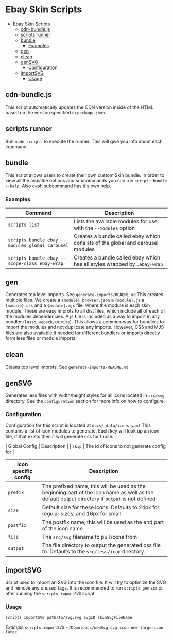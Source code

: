 # Ebay Skin Scripts

-   [Ebay Skin Scripts](#ebay-skin-scripts)
    -   [cdn-bundle.js](#cdn-bundlejs)
    -   [scripts runner](#scripts-runner)
    -   [bundle](#bundle)
        -   [Examples](#examples)
    -   [gen](#gen)
    -   [clean](#clean)
    -   [genSVG](#gensvg)
        -   [Configuration](#configuration)
    -   [importSVG](#importsvg)
        -   [Usage](#usage)

## cdn-bundle.js

This script automatically updates the CDN version inside of the HTML based on the version specified in `package.json`.

## scripts runner

Run `node scripts` to execute the runner. This will give you info about each command.

## bundle

This script allows users to create their own custom Skin bundle.
In order to view all the avaialbe options and subcommands you can run `scripts bundle --help`. Also eash subcommand has it's own help.

### Examples

| Command                                         | Description                                                                    |
| ----------------------------------------------- | ------------------------------------------------------------------------------ |
| `scripts list`                                  | Lists the available modules for use with the `--modules` option                |
| `scripts bundle ebay --modules global carousel` | Creates a bundle called ebay which consists of the global and carousel modules |
| `scripts bundle ebay --scope-class ebay-wrap`   | Creates a bundle called ebay which has all styles wrapped by `.ebay-wrap`      |

## gen

Generates top level imports. See `generate-imports/README.md`
This creates multiple files. We create a `{module}.browser.json` a `{module}.js` a `{module}.css` and a `{module}.mjs` file, where the module is each skin module.
These are easy improts to all dist files, which include all of each of the modules dependencies.
A js file is included as a way to import in any bundler (`lasso`, `wepack`, or `vite`). This allows a common way for bundlers to import the modules and not duplicate any imports. However, CSS and MJS files are also available if needed for different bundlers or imports directly form less files or module imports.

## clean

Cleans top level improts. See `generate-imports/README.md`

## genSVG

Generates less files with width/height styles for all icons located in `src/svg` directory. See the `configuration` section for more info on how to configure.

### Configuration

Configuration for this script is located at `docs/_data/icons.yaml`
This contains a list of icon modules to generate. Each key will look up an icon file, if that exists then it will generate css for those.

| Global Config | Description |
| `skip` | The id of icons to not generate config for |

| Icon specific config | Description                                                                                                                                    |
| -------------------- | ---------------------------------------------------------------------------------------------------------------------------------------------- |
| `prefix`             | The prefixed name, this will be used as the beginning part of the icon name as well as the default output directory if `output` is not defined |
| `size`               | Default size for these icons. Defaults to 24px for regular sizes, and 16px for small.                                                          |
| `postfix`            | The postfix name, this will be used as the end part of the icon name                                                                           |
| `file`               | The `src/svg` filename to pull icons from                                                                                                      |
| `output`             | The file directory to output the generated css file to. Defaults to the `src/less/icon` directory.                                             |

## importSVG

Script used to import an SVG into the icon file. It will try to optimize the SVG and remove any unused tags.
It is recommended to run `scripts gen` script after running the `scripts importSVG` script

### Usage

`scripts importSVG path/to/svg.svg svgID skinSvgFileName`

_Example_
`scripts importSVG ~/Downloads/newSvg.svg icon-new-large-icon large`
